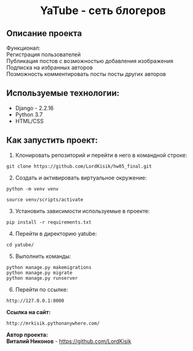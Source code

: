 <h1 align="center">YaTube - сеть блогеров</h1>

## Описание проекта
Функционал: <br/>
Регистрация пользователей<br/>
Публикация постов c возможностью добавления изображения<br/>
Подписка на избранных авторов<br/>
Позможность комментировать посты посты других авторов<br/>
## Используемые технологии:<br/>
- Django - 2.2.16
- Python 3.7
- HTML/CSS
## Как запустить проект:
1. Клонировать репозиторий и перейти в него в командной строке:
```
git clone https://github.com/LordKisik/hw05_final.git
```
2. Cоздать и активировать виртуальное окружение:
```
python -m venv venv

source venv/scripts/activate
```
3. Установить зависимости используемые в проекте:
```
pip install -r requirements.txt
```
4. Перейти в директорию yatube:
```
cd yatube/
```
5. Выполнить команды:
```
python manage.py makemigrations
python manage.py migrate
python manage.py runserver
```
6. Перейти по ссылке:
```
http://127.0.0.1:8000
```

**Ссылка на сайт:**<br/>
```
http://mrkisik.pythonanywhere.com/
```

**Автор проекта:**<br/>
**Виталий Никонов** - https://github.com/LordKisik<br/>
